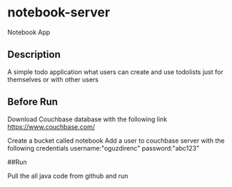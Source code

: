 # notebook-server
Notebook App
## Description
A simple todo application what users can create and use todolists just for themselves or with other users
## Before Run

Download Couchbase database with the following link
https://www.couchbase.com/

Create a bucket called notebook
Add a user to couchbase server with the following credentials
username:"oguzdirenc" password:"abc123"

##Run

Pull the all java code from github and run
